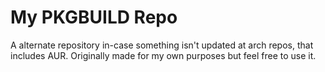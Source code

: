 # My PKGBUILD Repo

A alternate repository in-case something isn't updated at arch repos, that includes AUR.
Originally made for my own purposes but feel free to use it.